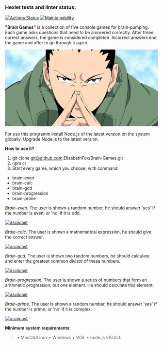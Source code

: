 ### Hexlet tests and linter status:

[![Actions Status](https://github.com/ElisabethFox/frontend-project-lvl1/workflows/hexlet-check/badge.svg)](https://github.com/ElisabethFox/frontend-project-lvl1/actions)
[![Maintainability](https://api.codeclimate.com/v1/badges/9adab8822057a74866b9/maintainability)](https://codeclimate.com/github/ElisabethFox/frontend-project-lvl1/maintainability)

**"Brain Games"** is a collection of five console games for brain-pumping. Each game asks questions that need to be answered correctly. After three correct answers, the game is considered completed. Incorrect answers end the game and offer to go through it again.

![BrainGames-img](./img/shikamaru_nara.png)

For use this programm install Node.js of the latest version on the system globally. Upgrade Node.js to the latest version.

**How to use it?** 
1. git clone git@github.com:ElisabethFox/Brain-Games.git
2. npm ci
3.  Start every game, which you choose, with command:
 - brain-even 
 - brain-calc
 - brain-gcd
 - brain-progression
 - brain-prime

*Brain-even.* The user is shown a random number, he should answer 'yes' if the number is even, or 'no' if it is odd.

[![asciicast](https://asciinema.org/a/524324.svg)](https://asciinema.org/a/524324)

*Brain-calc.* The user is shown a mathematical expression, he should give the correct answer.

[![asciicast](https://asciinema.org/a/524996.svg)](https://asciinema.org/a/524996)

*Brain-gcd.* The user is shown two random numbers, he should calculate and enter the greatest common divisor of these numbers. 

[![asciicast](https://asciinema.org/a/525087.svg)](https://asciinema.org/a/525087)

*Brain-progression.* The user is shown a series of numbers that form an arithmetic progression, but one element. He should calculate this element.

[![asciicast](https://asciinema.org/a/525179.svg)](https://asciinema.org/a/525179)

*Brain-prime.* The user is shown a random number, he should answer 'yes' if the number is prime, or 'no' if it is complex. 

[![asciicast](https://asciinema.org/a/525879.svg)](https://asciinema.org/a/525879)

**Minimum system requirements:**

> • MacOS/Linux
> • Windows + WSL
> • node.js v16.0.0.
